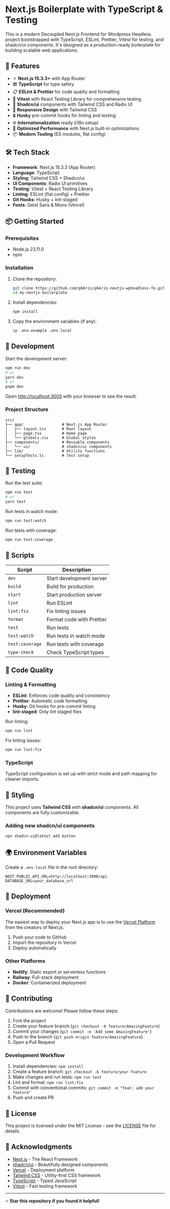 # Next.js Boilerplate with TypeScript & Testing

This is a modern Decoupled Next.js Frontend for Wordpress Headless project bootstrapped with TypeScript, ESLint, Prettier, Vitest for testing, and shadcn/ui components. It's designed as a production-ready boilerplate for building scalable web applications.

## 🚀 Features

- ⚛️ **Next.js 15.3.3+** with App Router
- 🟦 **TypeScript** for type safety
- 📋 **ESLint & Prettier** for code quality and formatting
- 🧪 **Vitest** with React Testing Library for comprehensive testing
- 🎨 **Shadcn/ui** components with Tailwind CSS and Radix UI
- 📱 **Responsive Design** with Tailwind CSS
- 🔒 **Husky** pre-commit hooks for linting and testing
- 🌐 **Internationalization** ready (i18n setup)
- 🚀 **Optimized Performance** with Next.js built-in optimizations
- 📦 **Modern Tooling** (ES modules, flat config)

## 🛠 Tech Stack

- **Framework**: Next.js 15.3.3 (App Router)
- **Language**: TypeScript
- **Styling**: Tailwind CSS + Shadcn/ui
- **UI Components**: Radix UI primitives
- **Testing**: Vitest + React Testing Library
- **Linting**: ESLint (flat config) + Prettier
- **Git Hooks**: Husky + lint-staged
- **Fonts**: Geist Sans & Mono (Vercel)

## 📦 Getting Started

### Prerequisites

- Node.js 23.11.0
- npm

### Installation

1. Clone the repository:

   ```bash
   git clone https://github.com/pbKris/pbkris-nextjs-wpheadless-fe.git
   cd my-nextjs-boilerplate
   ```

2. Install dependencies:

   ```bash
   npm install
   ```

3. Copy the environment variables (if any):
   ```bash
   cp .env.example .env.local
   ```

## 🚀 Development

Start the development server:

```bash
npm run dev
# or
yarn dev
# or
pnpm dev
```

Open [http://localhost:3000](http://localhost:3000) with your browser to see the result.

### Project Structure

```
src/
├── app/                 # Next.js App Router
│   ├── layout.tsx       # Root layout
│   ├── page.tsx         # Home page
│   └── globals.css      # Global styles
├── components/          # Reusable components
│   └── ui/              # shadcn/ui components
├── lib/                 # Utility functions
└── setupTests.ts        # Test setup
```

## 🧪 Testing

Run the test suite:

```bash
npm run test
# or
yarn test
```

Run tests in watch mode:

```bash
npm run test:watch
```

Run tests with coverage:

```bash
npm run test:coverage
```

## 🔧 Scripts

| Script          | Description               |
| --------------- | ------------------------- |
| `dev`           | Start development server  |
| `build`         | Build for production      |
| `start`         | Start production server   |
| `lint`          | Run ESLint                |
| `lint:fix`      | Fix linting issues        |
| `format`        | Format code with Prettier |
| `test`          | Run tests                 |
| `test:watch`    | Run tests in watch mode   |
| `test:coverage` | Run tests with coverage   |
| `type-check`    | Check TypeScript types    |

## 📝 Code Quality

### Linting & Formatting

- **ESLint**: Enforces code quality and consistency
- **Prettier**: Automatic code formatting
- **Husky**: Git hooks for pre-commit linting
- **lint-staged**: Only lint staged files

Run linting:

```bash
npm run lint
```

Fix linting issues:

```bash
npm run lint:fix
```

### TypeScript

TypeScript configuration is set up with strict mode and path mapping for cleaner imports.

## 🎨 Styling

This project uses **Tailwind CSS** with **shadcn/ui** components. All components are fully customizable.

### Adding new shadcn/ui components

```bash
npx shadcn-ui@latest add button
```

## 🌍 Environment Variables

Create a `.env.local` file in the root directory:

```env
NEXT_PUBLIC_API_URL=http://localhost:3000/api
DATABASE_URL=your_database_url
```

## 🚀 Deployment

### Vercel (Recommended)

The easiest way to deploy your Next.js app is to use the [Vercel Platform](https://vercel.com/new?utm_medium=default-template&filter=next.js&utm_source=create-next-app&utm_campaign=create-next-app-readme) from the creators of Next.js.

1. Push your code to GitHub
2. Import the repository in Vercel
3. Deploy automatically

### Other Platforms

- **Netlify**: Static export or serverless functions
- **Railway**: Full-stack deployment
- **Docker**: Containerized deployment

## 🤝 Contributing

Contributions are welcome! Please follow these steps:

1. Fork the project
2. Create your feature branch (`git checkout -b feature/AmazingFeature`)
3. Commit your changes (`git commit -m 'Add some AmazingFeature'`)
4. Push to the branch (`git push origin feature/AmazingFeature`)
5. Open a Pull Request

### Development Workflow

1. Install dependencies: `npm install`
2. Create a feature branch: `git checkout -b feature/your-feature`
3. Make changes and run tests: `npm run test`
4. Lint and format: `npm run lint:fix`
5. Commit with conventional commits: `git commit -m "feat: add your feature"`
6. Push and create PR

## 📄 License

This project is licensed under the MIT License - see the [LICENSE](LICENSE) file for details.

## 🙌 Acknowledgments

- [Next.js](https://nextjs.org) - The React Framework
- [shadcn/ui](https://ui.shadcn.com) - Beautifully designed components
- [Vercel](https://vercel.com) - Deployment platform
- [Tailwind CSS](https://tailwindcss.com) - Utility-first CSS framework
- [TypeScript](https://www.typescriptlang.org) - Typed JavaScript
- [Vitest](https://vitest.dev) - Fast testing framework

---

⭐ **Star this repository if you found it helpful!**
